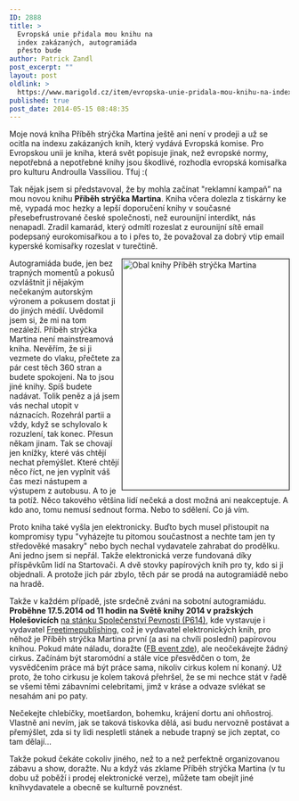 ```yaml
---
ID: 2888
title: >
  Evropská unie přidala mou knihu na
  index zakázaných, autogramiáda
  přesto bude
author: Patrick Zandl
post_excerpt: ""
layout: post
oldlink: >
  https://www.marigold.cz/item/evropska-unie-pridala-mou-knihu-na-index-zakazanych-autogramiada-presto-bude
published: true
post_date: 2014-05-15 08:48:35
---
```

<p>Moje nová kniha Příběh strýčka Martina ještě ani není v prodeji a už se ocitla na indexu zakázaných knih, který vydává Evropská komise. Pro Evropskou unii je kniha, která svět popisuje jinak, než evropské normy, nepotřebná a nepotřebné knihy jsou škodlivé, rozhodla evropská komisařka pro kulturu Androulla Vassiliou. Tfuj :( </p>

<!--more-->

<p>Tak nějak jsem si představoval, že by mohla začínat "reklamní kampaň” na mou novou knihu <strong>Příběh strýčka Martina</strong>. Kniha včera dolezla z tiskárny ke mě, vypadá moc hezky a lepší doporučení knihy v současné přesebefrustrované české společnosti, než eurounijní interdikt, nás nenapadl. Zradil kamarád, který odmítl rozeslat z eurounijní sítě email podepsaný eurokomisařkou a to i přes to, že považoval za dobrý vtip email kyperské komisařky rozeslat v turečtině.</p>
<p><img style="float: right;" title="obalknihy-pribehstryckamartina.jpg" src="http://www.marigold.cz/wp-content/uploads/obalknihy-pribehstryckamartina.jpg" alt="Obal knihy Příběh strýčka Martina" width="300" height="414" align="right" border="1" /></p>
<p>Autogramiáda bude, jen bez trapných momentů a pokusů ozvláštnit ji nějakým nečekaným autorským výronem a pokusem dostat ji do jiných médií. Uvědomil jsem si, že mi na tom nezáleží. Příběh strýčka Martina není mainstreamová kniha. Nevěřím, že si ji vezmete do vlaku, přečtete za pár cest těch 360 stran a budete spokojeni. Na to jsou jiné knihy. Spíš budete nadávat. Tolik peněz a já jsem vás nechal utopit v náznacích. Rozehrál partii a vždy, když se schylovalo k rozuzlení, tak konec. Přesun někam jinam. Tak se chovají jen knížky, které vás chtějí nechat přemýšlet. Které chtějí něco říct, ne jen vyplnit váš čas mezi nástupem a výstupem z autobusu. A to je ta potíž. Něco takového většina lidí nečeká a dost možná ani neakceptuje. A kdo ano, tomu nemusí sednout forma. Nebo to sdělení. Co já vím.</p>
<p>Proto kniha také vyšla jen elektronicky. Buďto bych musel přistoupit na kompromisy typu "vyházejte tu pitomou součastnost a nechte tam jen ty středověké masakry" nebo bych nechal vydavatele zahrabat do prodělku. Ani jedno jsem si nepřál. Takže elektronická verze fundovaná díky příspěvkům lidí na Startovači. A dvě stovky papírových knih pro ty, kdo si ji objednali. A protože jich pár zbylo, těch pár se prodá na autogramiádě nebo na hradě.</p>
<p>Takže v každém případě, jste srdečně zváni na sobotní autogramiádu. <strong>Proběhne 17.5.2014 od 11 hodin na Světě knihy 2014 v pražských Holešovicích</strong> <a href="http://sk2014.svetknihy.cz/cz/nejdulezitejsi-odkazy/mapa/?goto=P614">na stánku Společenství Pevnosti (P614)</a>, kde vystavuje i vydavatel <a href="http://www.freetimepublishing.cz">Freetimepublishing</a>, což je vydavatel elektronických knih, pro něhož je Příběh strýčka Martina první (a asi na chvíli poslední) papírovou knihou. Pokud máte náladu, doražte (<a href="https://www.facebook.com/events/485242618270879/?ref_dashboard_filter=upcoming">FB event zde</a>), ale neočekávejte žádný cirkus. Začínám být staromódní a stále více přesvědčen o tom, že vysvědčením práce má být práce sama, nikoliv cirkus kolem ní konaný. Už proto, že toho cirkusu je kolem taková přehršel, že se mi nechce stát v řadě se všemi těmi zábavními celebritami, jimž v kráse a odvaze svlékat se nesahám ani po paty.</p>
<p>Nečekejte chlebíčky, moetšardon, bohemku, krájení dortu ani ohňostroj. Vlastně ani nevím, jak se taková tiskovka dělá, asi budu nervozně postávat a přemýšlet, zda si ty lidi nespletli stánek a nebude trapný se jich zeptat, co tam dělají… </p>
<p>Takže pokud čekáte cokoliv jiného, než to a než perfektně organizovanou zábavu a show, doražte. Nu a když vás zklame Příběh strýčka Martina (v tu dobu už poběží i prodej elektronické verze), můžete tam obejít jiné knihvydavatele a obecně se kulturně povznést.</p>